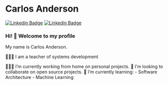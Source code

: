 # Carlos Anderson 

[![Linkedin Badge](https://img.shields.io/badge/-Github-black?style=flat-square&logo=Github&logoColor=white&link=https://github.com/karlscode)](https://github.com/karlscode)
[![Linkedin Badge](https://img.shields.io/badge/-LinkedIn-blue?style=flat-square&logo=Linkedin&logoColor=white&link=#)](#)

### Hi! 👋 Welcome to my profile

My name is Carlos Anderson.

👨🏽‍🏫 I am a teacher of systems development <p>
👨🏽‍💻 I’m currently working from home on personal projects.
🔭 I’m looking to collaborate on open source projects.
🌱 I’m currently learning: 
    - Software Architecture
    - Machine Learning
    
